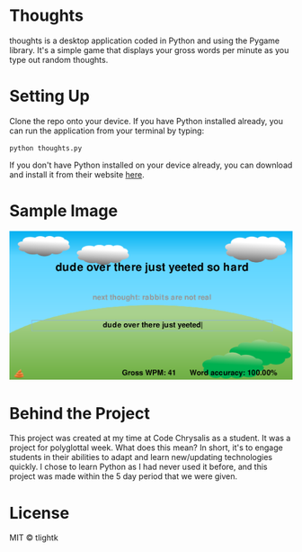 # Thoughts
thoughts is a desktop application coded in Python and using the Pygame library. It's a simple game that displays your 
gross words per minute as you type out random thoughts.

# Setting Up
Clone the repo onto your device. If you have Python installed already, you can run the application from your terminal 
by typing:
```
python thoughts.py
```

If you don't have Python installed on your device already, you can download and install it from their website 
[here](https://www.python.org/).

# Sample Image
![thoughts sample](/thoughts_sample.png)

# Behind the Project
This project was created at my time at Code Chrysalis as a student. It was a project for polyglottal week. What does 
this mean? In short, it's to engage students in their abilities to adapt and learn new/updating technologies quickly. 
I chose to learn Python as I had never used it before, and this project was made within the 5 day period that we were 
given.

# License
MIT © tlightk
